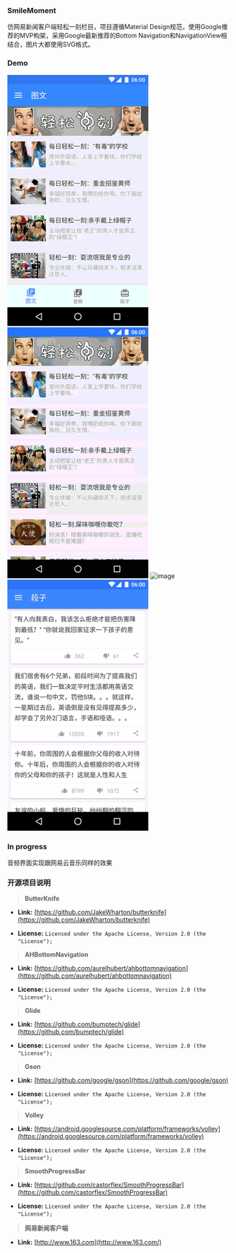 ### SmileMoment
仿网易新闻客户端轻松一刻栏目，项目遵循Material Design规范，使用Google推荐的MVP构架，采用Google最新推荐的Bottom Navigation和NavigationView相结合，图片大都使用SVG格式。

### Demo
![image](https://raw.githubusercontent.com/EasyToForget/SmileMoment/master/demo01.gif)
![image](https://raw.githubusercontent.com/EasyToForget/SmileMoment/master/demo02.gif)
![image](https://raw.githubusercontent.com/EasyToForget/SmileMoment/master/demo03.gif)
![image](https://raw.githubusercontent.com/EasyToForget/SmileMoment/master/demo04.gif)


### In progress
音频界面实现跟网易云音乐同样的效果


### 开源项目说明

> **ButterKnife**

* **Link:** [https://github.com/JakeWharton/butterknife](https://github.com/JakeWharton/butterknife)

* **License:** `Licensed under the Apache License, Version 2.0 (the "License");`

> **AHBottomNavigation** 

* **Link:** [https://github.com/aurelhubert/ahbottomnavigation](https://github.com/aurelhubert/ahbottomnavigation)

* **License:** `Licensed under the Apache License, Version 2.0 (the "License");`

> **Glide** 

* **Link:** [https://github.com/bumptech/glide](https://github.com/bumptech/glide) 

* **License:** `Licensed under the Apache License, Version 2.0 (the "License");`

> **Gson** 

* **Link:** [https://github.com/google/gson](https://github.com/google/gson)

* **License:** `Licensed under the Apache License, Version 2.0 (the "License");`

> **Volley** 

* **Link:** [https://android.googlesource.com/platform/frameworks/volley](https://android.googlesource.com/platform/frameworks/volley)

* **License:** `Licensed under the Apache License, Version 2.0 (the "License");`

> **SmoothProgressBar** 

* **Link:** [https://github.com/castorflex/SmoothProgressBar](https://github.com/castorflex/SmoothProgressBar)

* **License:** `Licensed under the Apache License, Version 2.0 (the "License");`

> **网易新闻客户端**

* **Link:** [http://www.163.com](http://www.163.com/)
